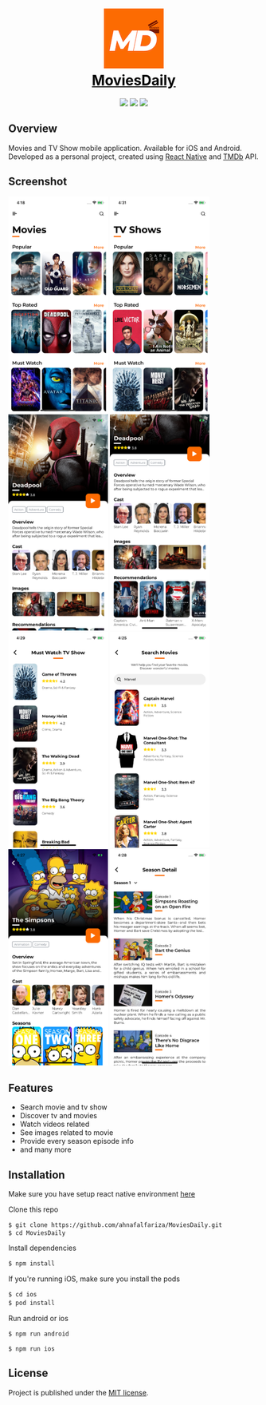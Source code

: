 <h1 align="center">
  <img src="./img/Logo.png"><br>
  <a href="github.com/ahnafalfariza/moviesdaily" style="color: black"><span>MoviesDaily</span></a><br>
</h1>

<p align="center">
  <img src="https://img.shields.io/badge/react-16.13-green.svg" />
  <img src="https://img.shields.io/badge/react--native-0.63-blue.svg" />
  <img src="https://img.shields.io/badge/license-MIT-red" />
</p>

## Overview

Movies and TV Show mobile application. Available for iOS and Android.
Developed as a personal project, created using [React Native](https://facebook.github.io/react-native/) and [TMDb](https://www.themoviedb.org/) API.

## Screenshot

<img src="img/moviehome.png" width="200" /> <img src="img/tvhome.png" width="200" /> <img src="img/moviedetail1.png" width="200" /> <img src="img/moviedetail2.png" width="200" /> <img src="img/movielist.png" width="200" /> <img src="img/moviesearchscreen.png" width="200" /> <img src="img/tvdetail.png" width="200" /> <img src="img/tvseason.png" width="200" />

## Features

- Search movie and tv show
- Discover tv and movies
- Watch videos related
- See images related to movie
- Provide every season episode info
- and many more

## Installation

Make sure you have setup react native environment [here](https://reactnative.dev/docs/environment-setup)

Clone this repo

```
$ git clone https://github.com/ahnafalfariza/MoviesDaily.git
$ cd MoviesDaily
```

Install dependencies

```sh
$ npm install
```

If you're running iOS, make sure you install the pods

```sh
$ cd ios
$ pod install
```

Run android or ios

```
$ npm run android
```

```
$ npm run ios
```

## License

Project is published under the [MIT license](/LICENSE.md).

